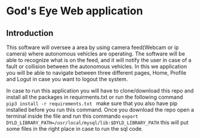 # God's Eye Web application

## Introduction
This software will oversee a area by using camera feed(Webcam or ip camera) where autonomous vehicles are operating. The software will be able to recognize what is on the feed, and it will notify the user in case of a fault or collision between the autonomous vehicles. In this we application you will be able to navigate between three different pages, Home, Profile and Logut in case you want to logout the system.

In case to run this application you will have to clone/download this repo and install all the packages in requirments.txt or run the following command `pip3 install -r requirements.txt ` make sure that you also have pip installed before you run this command. Once you download the repo open a terminal inside the file and run this commando `export DYLD_LIBRARY_PATH=/usr/local/mysql/lib:$DYLD_LIBRARY_PATH` this will put some files in the right place in case to run the sql code.
